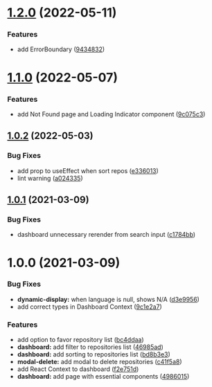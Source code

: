 # [1.2.0](https://github.com/fthomasvp/liferay-frontend-challenge/compare/v1.1.0...v1.2.0) (2022-05-11)


### Features

* add ErrorBoundary ([9434832](https://github.com/fthomasvp/liferay-frontend-challenge/commit/94348323327f6a5c4df4d317cd4d873097f3eb1c))

# [1.1.0](https://github.com/fthomasvp/liferay-frontend-challenge/compare/v1.0.2...v1.1.0) (2022-05-07)


### Features

* add Not Found page and Loading Indicator component ([9c075c3](https://github.com/fthomasvp/liferay-frontend-challenge/commit/9c075c3bca39a8bd54fe1a54756b8b3f6d3b1f52))

## [1.0.2](https://github.com/fthomasvp/liferay-frontend-challenge/compare/v1.0.1...v1.0.2) (2022-05-03)


### Bug Fixes

* add prop to useEffect when sort repos ([e336013](https://github.com/fthomasvp/liferay-frontend-challenge/commit/e336013dc286b5ed99bd659a9cc63a81e8c4b089))
* lint warning ([a024335](https://github.com/fthomasvp/liferay-frontend-challenge/commit/a0243352b3236269278a33e0e40a4e1fbbaf3248))

## [1.0.1](https://github.com/fthomasvp/liferay-frontend-challenge/compare/v1.0.0...v1.0.1) (2021-03-09)


### Bug Fixes

* dashboard unnecessary rerender from search input ([c1784bb](https://github.com/fthomasvp/liferay-frontend-challenge/commit/c1784bbda3b8be6f10ed6562aca368568acc981c))

# 1.0.0 (2021-03-09)


### Bug Fixes

* **dynamic-display:** when language is null, shows N/A ([d3e9956](https://github.com/fthomasvp/liferay-frontend-challenge/commit/d3e9956c1205347ddc2768d1bb9d3afa6e563bf0))
* add correct types in Dashboard Context ([9c1e2a7](https://github.com/fthomasvp/liferay-frontend-challenge/commit/9c1e2a7ec03603a156be9557ea2d4e8f68b8cb96))


### Features

* add option to favor repository list ([bc4ddaa](https://github.com/fthomasvp/liferay-frontend-challenge/commit/bc4ddaa744bef558428462274adb3252a1afa774))
* **dashboard:** add filter to repositories list ([46985ad](https://github.com/fthomasvp/liferay-frontend-challenge/commit/46985ad6bc2aef902d462a0ff927937dac5f2235))
* **dashboard:** add sorting to repositories list ([bd8b3e3](https://github.com/fthomasvp/liferay-frontend-challenge/commit/bd8b3e3f56ddcdb467adeaab41f34aedc51c97f9))
* **modal-delete:** add modal to delete repositories ([c41f5a8](https://github.com/fthomasvp/liferay-frontend-challenge/commit/c41f5a8fb6af55c87539dd2317f19972dac3d9dd))
* add React Context to dashboard ([f2e751d](https://github.com/fthomasvp/liferay-frontend-challenge/commit/f2e751d242df25848fc2916e49271e9705fd045a))
* **dashboard:** add page with essential components ([4986015](https://github.com/fthomasvp/liferay-frontend-challenge/commit/4986015e930120b2f6a69e23d27191b932f0f7a5))
